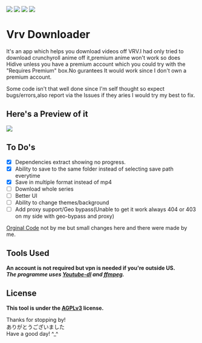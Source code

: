 <img src="https://img.shields.io/github/downloads/honghongleong/Vrv-Downloader/total"/></a> <img src="https://img.shields.io/github/v/release/honghongleong/Vrv-Downloader"/></a> <img src="https://img.shields.io/github/last-commit/honghongleong/Vrv-Downloader"/></a> <img src="https://img.shields.io/github/license/honghongleong/vrv-downloader"/></a>
# Vrv Downloader

It's an app which helps you download videos off VRV.I had only tried to download crunchyroll anime off it,premium anime won't work so does Hidive unless you have a premium account which you could try with the "Requires Premium" box.No gurantees It would work since I don't own a premium account.

Some code isn't that well done since I'm self thought so expect bugs/errors,also report via the Issues if they aries I would try my best to fix.

## Here's a Preview of it
<img src="https://github.com/honghongleong/Vrv-Downloader/blob/master/Preview/Updated%20Preview.jpg?raw=true"/>

## To Do's  
- [x] Dependencies extract showing no progress.
- [x] Ability to save to the same folder instead of selecting save path everytime
- [x] Save in multiple format instead of mp4
- [ ] Download whole series
- [ ] Better UI  
- [ ] Ability to change themes/background
- [ ] Add proxy support/Geo bypass(Unable to get it work always 404 or 403 on my side with geo-bypass and proxy)

[Orginal Code](https://github.com/skid9000/Crunchyroll-Downloader/) not by me but small changes here and there were made by me.  

## Tools Used
**An account is not required but vpn is needed if you're outside US.**  
***The programme uses [Youtube-dl](https://github.com/rg3/youtube-dl) and [ffmpeg](https://ffmpeg.org/).***

## License
**This tool is under the [AGPLv3](https://github.com/honghongleong/Vrv-Downloader/blob/master/LICENSE) license.**  

Thanks for stopping by!  
ありがとうございました  
Have a good day! ^_^

